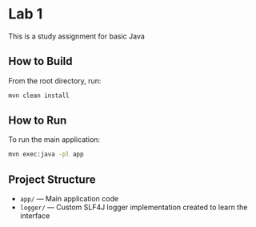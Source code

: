 # Lab 1

This is a study assignment for basic Java

## How to Build

From the root directory, run:

```sh
mvn clean install
```

## How to Run

To run the main application:

```sh
mvn exec:java -pl app
```

## Project Structure

- `app/` — Main application code
- `logger/` — Custom SLF4J logger implementation created to learn the interface
